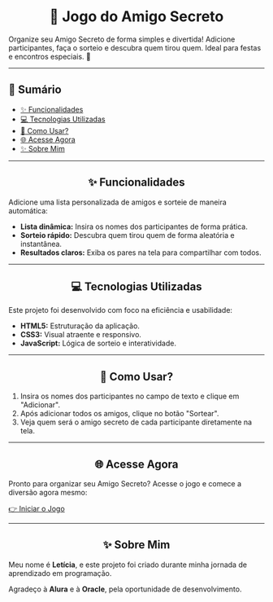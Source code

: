<div align="center">
  <h1>🎁 Jogo do Amigo Secreto</h1>
</div>

<p>Organize seu Amigo Secreto de forma simples e divertida! Adicione participantes, faça o sorteio e descubra quem tirou quem. Ideal para festas e encontros especiais. 🎉</p>

---

## 📖 Sumário

- [✨ Funcionalidades](#funcionalidades)
- [💻 Tecnologias Utilizadas](#tecnologias-utilizadas)
- [🔎 Como Usar?](#como-usar)
- [🌐 Acesse Agora](#acesse-agora)
- [✨ Sobre Mim](#sobre-mim)

---

<div align="center">
  <h2 id="funcionalidades">✨ Funcionalidades</h2>
</div>

<p>Adicione uma lista personalizada de amigos e sorteie de maneira automática:</p>

<ul>
  <li><strong>Lista dinâmica:</strong> Insira os nomes dos participantes de forma prática.</li>
  <li><strong>Sorteio rápido:</strong> Descubra quem tirou quem de forma aleatória e instantânea.</li>
  <li><strong>Resultados claros:</strong> Exiba os pares na tela para compartilhar com todos.</li>
</ul>

---

<div align="center">
  <h2 id="tecnologias-utilizadas">💻 Tecnologias Utilizadas</h2>
</div>

<p>Este projeto foi desenvolvido com foco na eficiência e usabilidade:</p>

<ul>
  <li><strong>HTML5:</strong> Estruturação da aplicação.</li>
  <li><strong>CSS3:</strong> Visual atraente e responsivo.</li>
  <li><strong>JavaScript:</strong> Lógica de sorteio e interatividade.</li>
</ul>

---

<div align="center">
  <h2 id="como-usar">🔎 Como Usar?</h2>
</div>

<ol>
  <li>Insira os nomes dos participantes no campo de texto e clique em "Adicionar".</li>
  <li>Após adicionar todos os amigos, clique no botão "Sortear".</li>
  <li>Veja quem será o amigo secreto de cada participante diretamente na tela.</li>
</ol>

---

<div align="center">
  <h2 id="acesse-agora">🌐 Acesse Agora</h2>
</div>

<p>Pronto para organizar seu Amigo Secreto? Acesse o jogo e comece a diversão agora mesmo:</p>

<p><a href="#">👉 Iniciar o Jogo</a></p>

---

<div align="center">
  <h2 id="sobre-mim">✨ Sobre Mim</h2>
</div>

<p>Meu nome é <strong>Letícia</strong>, e este projeto foi criado durante minha jornada de aprendizado em programação.</p>

<p>Agradeço à <strong>Alura</strong> e à <strong>Oracle</strong>, pela oportunidade de desenvolvimento.</p>

